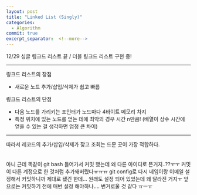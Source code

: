 ```yaml
---
layout: post
title: "Linked List (Singly)"
categories:
  - Algorithm
commit: true
excerpt_separator:  <!--more-->
---
```


12/29 싱글 링크드 리스트 끝 / 더블 링크드 리스트 구현 중!

---
링크드 리스트의 장점<br>
- 새로운 노드 추가/삽입/삭제가 쉽고 빠름<br>

링크드 리스트의 단점
- 다음 노드를 가리키는 포인터가 노드마다 4바이트 메모리 차지<br>
- 특정 위치에 있는 노드를 얻는 데에 최악의 경우 시간 n만큼! (배열이 상수 시간에 얻을 수 있는 걸 생각하면 엄청 큰 차이)<br>

---

따라서 레코드의 추가/삽입/삭제가 잦고 조회는 드문 곳이 가장 적합하다.<br>
<br>
<br>
아니 근데 똑같이 git bash 들어가서 커밋 했는데 왜 다른 아이디로 뜬거지..??ㅜㅜ 커밋이 다른 계정으로 한 것처럼 추가돼버렸다ㅠㅠㅠ git config로 다시 네임이랑 이메일 설정해서 커밋하니까 제대로 됐긴 한데... 원래도 설정 되어 있었는데 왜 달라진 거지ㅜ 앞으로는 커밋하기 전에 매번 설정 해야하나.... 번거로울 것 같다 ㅠㅡㅠ
